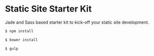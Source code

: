 # Static Site Starter Kit

Jade and Sass based starter kit to kick-off your static site development.

```sh
$ npm install

$ bower install

$ gulp
```
